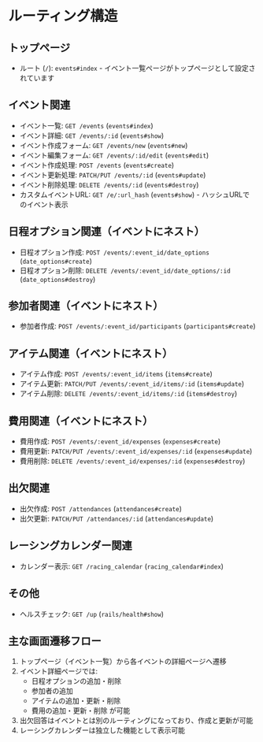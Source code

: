 # ルーティング構造

## トップページ
- ルート (`/`): `events#index` - イベント一覧ページがトップページとして設定されています

## イベント関連
- イベント一覧: `GET /events` (`events#index`)
- イベント詳細: `GET /events/:id` (`events#show`)
- イベント作成フォーム: `GET /events/new` (`events#new`)
- イベント編集フォーム: `GET /events/:id/edit` (`events#edit`)
- イベント作成処理: `POST /events` (`events#create`)
- イベント更新処理: `PATCH/PUT /events/:id` (`events#update`)
- イベント削除処理: `DELETE /events/:id` (`events#destroy`)
- カスタムイベントURL: `GET /e/:url_hash` (`events#show`) - ハッシュURLでのイベント表示

## 日程オプション関連（イベントにネスト）
- 日程オプション作成: `POST /events/:event_id/date_options` (`date_options#create`)
- 日程オプション削除: `DELETE /events/:event_id/date_options/:id` (`date_options#destroy`)

## 参加者関連（イベントにネスト）
- 参加者作成: `POST /events/:event_id/participants` (`participants#create`)

## アイテム関連（イベントにネスト）
- アイテム作成: `POST /events/:event_id/items` (`items#create`)
- アイテム更新: `PATCH/PUT /events/:event_id/items/:id` (`items#update`)
- アイテム削除: `DELETE /events/:event_id/items/:id` (`items#destroy`)

## 費用関連（イベントにネスト）
- 費用作成: `POST /events/:event_id/expenses` (`expenses#create`)
- 費用更新: `PATCH/PUT /events/:event_id/expenses/:id` (`expenses#update`)
- 費用削除: `DELETE /events/:event_id/expenses/:id` (`expenses#destroy`)

## 出欠関連
- 出欠作成: `POST /attendances` (`attendances#create`)
- 出欠更新: `PATCH/PUT /attendances/:id` (`attendances#update`)

## レーシングカレンダー関連
- カレンダー表示: `GET /racing_calendar` (`racing_calendar#index`)

## その他
- ヘルスチェック: `GET /up` (`rails/health#show`)

## 主な画面遷移フロー
1. トップページ（イベント一覧）から各イベントの詳細ページへ遷移
2. イベント詳細ページでは:
   - 日程オプションの追加・削除
   - 参加者の追加
   - アイテムの追加・更新・削除
   - 費用の追加・更新・削除 が可能
3. 出欠回答はイベントとは別のルーティングになっており、作成と更新が可能
4. レーシングカレンダーは独立した機能として表示可能
